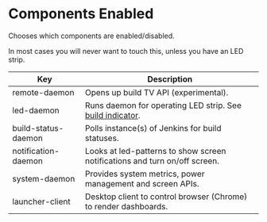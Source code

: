 # Components Enabled
Chooses which components are enabled/disabled.

In most cases you will never want to touch this, unless you have an LED strip.


| Key                   | Description |
| --------------------- | ----------- |
| remote-daemon         | Opens up build TV API (experimental). |
| led-daemon            | Runs daemon for operating LED strip. See [build indicator](../build-indicator.md). |
| build-status-daemon   | Polls instance(s) of Jenkins for build statuses. |
| notification-daemon   | Looks at led-patterns to show screen notifications and turn on/off screen. |
| system-daemon         | Provides system metrics, power management and screen APIs.
| launcher-client       | Desktop client to control browser (Chrome) to render dashboards. |
